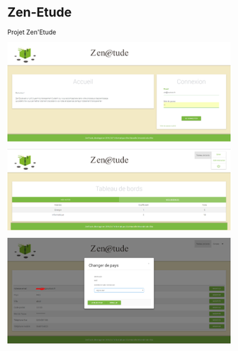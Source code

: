 # Zen-Etude
Projet Zen'Etude

![alt text](https://raw.githubusercontent.com/kevin-valerio/Zen-Etude/master/screens/Screenshot_1.png)

![alt text](https://raw.githubusercontent.com/kevin-valerio/Zen-Etude/master/screens/Screenshot_2.png)

![alt text](https://raw.githubusercontent.com/kevin-valerio/Zen-Etude/master/screens/Screenshot_3.png)
